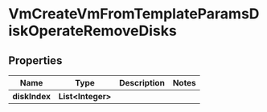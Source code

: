 

# VmCreateVmFromTemplateParamsDiskOperateRemoveDisks


## Properties

Name | Type | Description | Notes
------------ | ------------- | ------------- | -------------
**diskIndex** | **List&lt;Integer&gt;** |  | 



